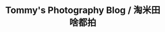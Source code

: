 ---
home: true
title: Tommy's Photography Blog / 淘米田啥都拍
icon: home
bgImage: /朴语野奢.jpg
bgImageDark: /luft7482.0.jpeg
heroFullScreen: true
bgImageStyle:
    background-attachment: fixed


highlights:
    - header: 零基础轻松接轨时代～
      image: /home/reshot-icon-half-face-ai-cyborg-RTPSXEM9KD.svg
      bgImage: /home/3-light.svg
      bgImageDark: /home/3-dark.svg
      highlights:
          - title: 运行自己的第一行 <code>Hello Aiyuechuang Code1v1.</code> 代码。
          - title: AI 时代的未来 <code>Hello Features.</code> 作为你的智能副驾。

    - header: 学你想要学的内容
      description: 我的全方位技能与经验，可以为你保驾护航。
      image: /home/reshot-icon-edit-code-UWQSF3AX5E.svg
      bgImage: /home/2-light.svg
      bgImageDark: /home/2-dark.svg
      bgImageStyle:
          background-repeat: repeat
          background-size: initial
      features:
          - title: Python 全栈
            icon: python
            details: Python 各个分支皆可带！
            link: #

          - title: Java 体系
            icon: java
            details: 轻松拿捏，入门/作业无惧！
            link: #

          - title: Unity 游戏开发
            icon: unity
            details: 想学游戏？没问题，轻松入门！
            link: #

          - title: 毕业🎓设计
            icon: yongyan
            details: 全程带你做毕设，毕业工作两不误！
            link: #
    - header: 福利
      description: 来自 
      image: /home/layout.svg
      bgImage: /home/5-light.svg
      bgImageDark: /home/5-dark.svg
      highlights:
          - title: 科学上网
            icon: tizi
            details: 永久有效的科学上网，世界那么大，该出去看看了。
            link: #

          - title: 终身答疑
            icon: answer_font
            details: 课时学习50h以上的，终身技术答疑！
            link: #

          - title: 面试指导
            icon: employee-rank
            details: 你步入社会定心丸！
            link: #

          - title: 简历辅导
            icon: laboratorylab
            details: 掌握简历制作的核心法则～
            link: #
    - header: 课程
      image: /home/features.svg
      bgImage: /home/1-light.svg
      bgImageDark: /home/1-dark.svg
      features:
          - title: Python 体系课
            icon: python
            details: Python 核心技术与实践，带你登顶！
            link: /column/py/basequestion/

          - title: Java
            icon: java
            details: 轻松解决 Java 重难点
            link: /column/Java/

          - title: Unity
            icon: unity
            details: 私教学员专属密码，以防作业抄袭！
            link: #

          - title: C/C++
            icon: cpp
            details: 支持 docsearch 和基于客户端的搜索
            link: #

          - title: ChatGPT
            icon: chat
            details: 你的智能副驾
            link: #

    - header: Message
      description: 五年
      image: /home/advanced.svg
      bgImage: /home/4-light.svg
      bgImageDark: /home/4-dark.svg
      highlights:
          - title: QQ 在线客服
            icon: qq
            details: 如果你有其他需求或者疑问
            link: #

          - title: 微信:Jiabcdefh
            icon: weixin1
            details: 长期招收编程一对一学员！
            link: #

          - title: 邮箱📮
            icon: gmail
            details: bornforthis@bornforthis.cn
            link: mailto:bornforthis@bornforthis.cn

          - title: ICP 备案
            icon: beian
            details: 闽ICP备19021486号-6
            link: #

          - title: 公安备案
            icon: gongan
            details: <img src="/beian.png"/>闽公网安备 35030502000172号
            link: #

          - title: IPV6
            icon: IP
            details: <img alt="本站支持IPv6访问" src="/home/ipv6-s1.svg">
            link: #
copyright: false
footer: Copyright © 2023 Tommy
---